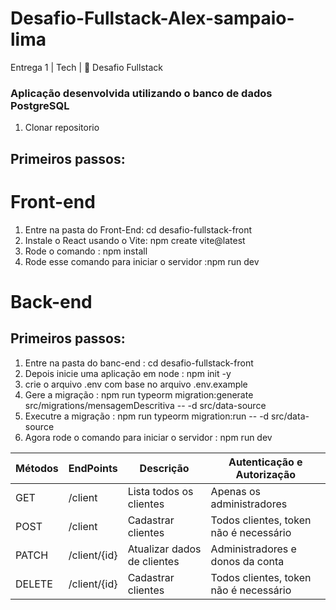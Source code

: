 # Desafio-Fullstack-Alex-sampaio-lima
Entrega 1 | Tech | 🏁 Desafio Fullstack
### Aplicação desenvolvida utilizando o banco de dados PostgreSQL

1. Clonar repositorio

## Primeiros passos:


# Front-end
1. Entre na pasta do Front-End: cd desafio-fullstack-front
2. Instale o React usando o Vite: npm create vite@latest 
3. Rode o comando : npm install
4. Rode esse comando para iniciar o servidor :npm run dev


# Back-end
## Primeiros passos:
1. Entre na pasta do banc-end : cd desafio-fullstack-front
2. Depois inicie uma aplicação em node : npm init -y
3. crie o arquivo .env com base no arquivo .env.example
4. Gere a migração : npm run typeorm migration:generate src/migrations/mensagemDescritiva -- -d src/data-source
5. Executre a migração : npm run typeorm migration:run -- -d src/data-source
6. Agora rode o comando para iniciar o servidor : npm run dev

Métodos | EndPoints | Descrição| Autenticação e Autorização|
--------|-----------|----------|---------------------------|
| GET    | /client      | Lista todos os clientes     | Apenas os administradores              |
| POST   | /client      | Cadastrar clientes          | Todos clientes, token não é necessário |
| PATCH  | /client/{id} | Atualizar dados de clientes | Administradores e donos da conta       | 
| DELETE | /client/{id} | Cadastrar clientes          | Todos clientes, token não é necessário |
